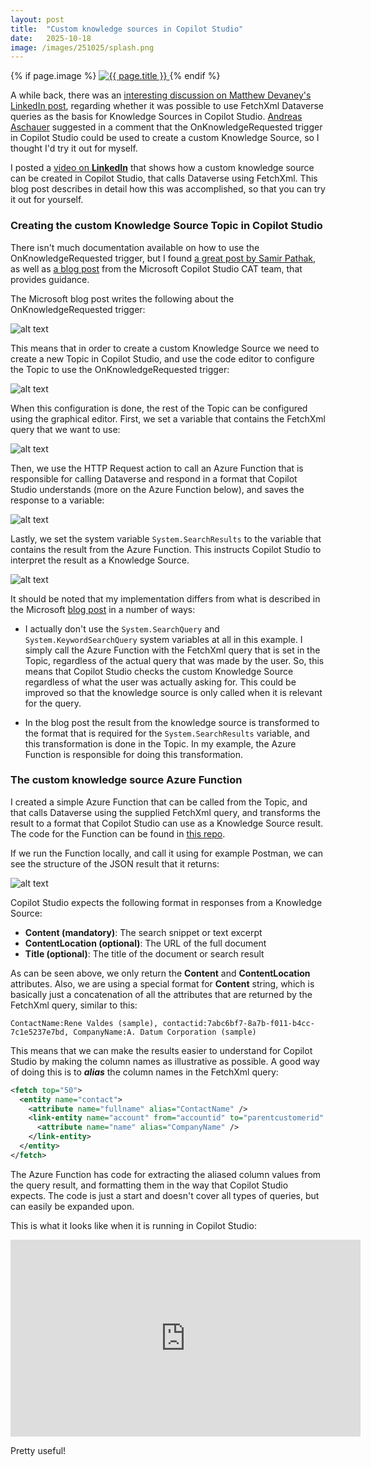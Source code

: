 ```yaml
---
layout: post
title:  "Custom knowledge sources in Copilot Studio"
date:   2025-10-18
image: /images/251025/splash.png
---
```

{% if page.image %}
  <a href="{{ page.url | relative_url }}">
    <img src="{{ page.image | relative_url }}" alt="{{ page.title }}">
  </a>
{% endif %}

A while back, there was an [interesting discussion on Matthew Devaney's LinkedIn post](https://www.linkedin.com/posts/matthew-devaney_copilotstudio-fetchxml-activity-7385652147083866112-0w0l/), regarding whether it was possible to use FetchXml Dataverse queries as the basis for Knowledge Sources in Copilot Studio. [Andreas Aschauer](https://www.linkedin.com/in/aaschauer/) suggested in a comment that the OnKnowledgeRequested trigger in Copilot Studio could be used to create a custom Knowledge Source, so I thought I'd try it out for myself. 

I posted a [video on **LinkedIn**](https://www.linkedin.com/posts/andreas-adner-70b1153_copilotstudio-dataverse-activity-7387129735799091201-Uav9) that shows how a custom knowledge source can be created in Copilot Studio, that calls Dataverse using FetchXml. This blog post describes in detail how this was accomplished, so that you can try it out for yourself.

<!--end_excerpt-->

### Creating the custom Knowledge Source Topic in Copilot Studio

There isn't much documentation available on how to use the OnKnowledgeRequested trigger, but I found [a great post by Samir Pathak](https://www.linkedin.com/pulse/adding-custom-enterprise-knowledge-sources-copilot-samir-pathak-pmp-j4oze/), as well as [a blog post](https://microsoft.github.io/mcscatblog/posts/copilot-studio-custom-knowledge-source/) from the Microsoft Copilot Studio CAT team, that provides guidance.

The Microsoft blog post writes the following about the OnKnowledgeRequested trigger:

![alt text](/images/251025/image.png)

This means that in order to create a custom Knowledge Source we need to create a new Topic in Copilot Studio, and use the code editor to configure the Topic to use the OnKnowledgeRequested trigger:

![alt text](/images/251025/image-1.png)

When this configuration is done, the rest of the Topic can be configured using the graphical editor. First, we set a variable that contains the FetchXml query that we want to use:

![alt text](/images/251025/image-2.png)

Then, we use the HTTP Request action to call an Azure Function that is responsible for calling Dataverse and respond in a format that Copilot Studio understands (more on the Azure Function below), and saves the response to a variable:

![alt text](/images/251025/image-3.png)

Lastly, we set the system variable `System.SearchResults` to the variable that contains the result from the Azure Function. This instructs Copilot Studio to interpret the result as a Knowledge Source.

![alt text](/images/251025/image-4.png)

It should be noted that my implementation differs from what is described in the Microsoft [blog post](https://microsoft.github.io/mcscatblog/posts/copilot-studio-custom-knowledge-source/) in a number of ways:

- I actually don't use the `System.SearchQuery` and `System.KeywordSearchQuery` system variables at all in this example. I simply call the Azure Function with the FetchXml query that is set in the Topic, regardless of the actual query that was made by the user. So, this means that Copilot Studio checks the custom Knowledge Source regardless of what the user was actually asking for. This could be improved so that the knowledge source is only called when it is relevant for the query. 

- In the blog post the result from the knowledge source is transformed to the format that is required for the `System.SearchResults` variable, and this transformation is done in the Topic. In my example, the Azure Function is responsible for doing this transformation. 

### The custom knowledge source Azure Function

I created a simple Azure Function that can be called from the Topic, and that calls Dataverse using the supplied FetchXml query, and transforms the result to a format that Copilot Studio can use as a Knowledge Source result. The code for the Function can be found in [this repo](https://github.com/adner/FetchXmlFunction).

If we run the Function locally, and call it using for example Postman, we can see the structure of the JSON result that it returns:

![alt text](/images/251025/image-5.png)

Copilot Studio expects the following format in responses from a Knowledge Source:

- **Content (mandatory)**: The search snippet or text excerpt
- **ContentLocation (optional)**: The URL of the full document
- **Title (optional)**: The title of the document or search result

As can be seen above, we only return the **Content** and **ContentLocation** attributes. Also, we are using a special format for **Content** string, which is basically just a concatenation of all the attributes that are returned by the FetchXml query, similar to this:

`ContactName:Rene Valdes (sample), contactid:7abc6bf7-8a7b-f011-b4cc-7c1e5237e7bd, CompanyName:A. Datum Corporation (sample)`

This means that we can make the results easier to understand for Copilot Studio by making the column names as illustrative as possible. A good way of doing this is to ***alias*** the column names in the FetchXml query:

```xml
<fetch top="50">
  <entity name="contact">
    <attribute name="fullname" alias="ContactName" />
    <link-entity name="account" from="accountid" to="parentcustomerid" link-type="inner" alias="Company">
      <attribute name="name" alias="CompanyName" />
    </link-entity>
  </entity>
</fetch>
```
The Azure Function has code for extracting the aliased column values from the query result, and formatting them in the way that Copilot Studio expects. The code is just a start and doesn't cover all types of queries, but can easily be expanded upon.

This is what it looks like when it is running in Copilot Studio:

<iframe width="560" height="315" src="https://www.youtube.com/embed/HDKKP5wIlw0?si=PGd09MT8kKFbcaUx" title="YouTube video player" frameborder="0" allow="accelerometer; autoplay; clipboard-write; encrypted-media; gyroscope; picture-in-picture; web-share" referrerpolicy="strict-origin-when-cross-origin" allowfullscreen></iframe>

Pretty useful! 


